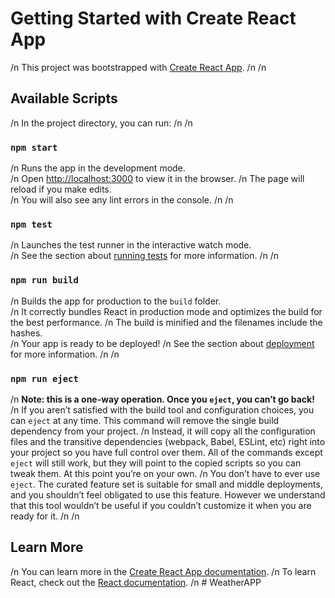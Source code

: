 # Getting Started with Create React App
/n
This project was bootstrapped with [Create React App](https://github.com/facebook/create-react-app).
/n
/n
## Available Scripts
/n
In the project directory, you can run:
/n
/n
### `npm start`
/n
Runs the app in the development mode.\
/n
Open [http://localhost:3000](http://localhost:3000) to view it in the browser.
/n
The page will reload if you make edits.\
/n
You will also see any lint errors in the console.
/n
/n
### `npm test`
/n
Launches the test runner in the interactive watch mode.\
/n
See the section about [running tests](https://facebook.github.io/create-react-app/docs/running-tests) for more information.
/n
/n
### `npm run build`
/n
Builds the app for production to the `build` folder.\
/n
It correctly bundles React in production mode and optimizes the build for the best performance.
/n
The build is minified and the filenames include the hashes.\
/n
Your app is ready to be deployed!
/n
See the section about [deployment](https://facebook.github.io/create-react-app/docs/deployment) for more information.
/n
/n
### `npm run eject`
/n
**Note: this is a one-way operation. Once you `eject`, you can’t go back!**
/n
If you aren’t satisfied with the build tool and configuration choices, you can `eject` at any time. This command will remove the single build dependency from your project.
/n
Instead, it will copy all the configuration files and the transitive dependencies (webpack, Babel, ESLint, etc) right into your project so you have full control over them. All of the commands except `eject` will still work, but they will point to the copied scripts so you can tweak them. At this point you’re on your own.
/n
You don’t have to ever use `eject`. The curated feature set is suitable for small and middle deployments, and you shouldn’t feel obligated to use this feature. However we understand that this tool wouldn’t be useful if you couldn’t customize it when you are ready for it.
/n
/n
## Learn More
/n
You can learn more in the [Create React App documentation](https://facebook.github.io/create-react-app/docs/getting-started).
/n
To learn React, check out the [React documentation](https://reactjs.org/).
/n
#   W e a t h e r A P P 
 
 
